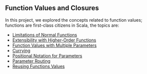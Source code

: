 Function Values and Closures
---------------------------------
In this project, we explored the concepts related to function values; functions are first-class citizens in Scala, the topics are:

* [Limitations of Normal Functions](https://github.com/robsonoduarte/learn-scala/blob/master/pragmatic-scala/function-values-closures/src/main/scala/br/com/mystudies/scala/LimitationsNormalFunctions.scala)
* [Extensibility with Higher-Order Functions](https://github.com/robsonoduarte/learn-scala/blob/master/pragmatic-scala/function-values-closures/src/main/scala/br/com/mystudies/scala/ExtensibilityHigherOrderFunctions.scala)
* [Function Values with Multiple Parameters](https://github.com/robsonoduarte/learn-scala/blob/master/pragmatic-scala/function-values-closures/src/main/scala/br/com/mystudies/scala/FunctionValuesMultipleParameters.scala)
* [Currying](https://github.com/robsonoduarte/learn-scala/blob/master/pragmatic-scala/function-values-closures/src/main/scala/br/com/mystudies/scala/Currying.scala)
* [Positional Notation for Parameters](https://github.com/robsonoduarte/learn-scala/blob/master/pragmatic-scala/function-values-closures/src/main/scala/br/com/mystudies/scala/PositionalNotationForParameters.scala)
* [Parameter Routing](https://github.com/robsonoduarte/learn-scala/blob/master/pragmatic-scala/function-values-closures/src/main/scala/br/com/mystudies/scala/ParameterRouting.scala)
* [Reusing Functions Values](https://github.com/robsonoduarte/learn-scala/blob/master/pragmatic-scala/function-values-closures/src/main/scala/br/com/mystudies/scala/ReusingFunctionValues.scala)
